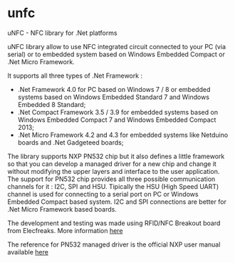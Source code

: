 # unfc

uNFC - NFC library for .Net platforms

uNFC library allow to use NFC integrated circuit connected to your PC (via serial) or to embedded system based on Windows Embedded Compact or .Net Micro Framework.

It supports all three types of .Net Framework :

* .Net Framework 4.0 for PC based on Windows 7 / 8 or embedded systems based on Windows Embedded Standard 7 and Windows Embedded 8 Standard;
* .Net Compact Framework 3.5 / 3.9 for embedded systems based on Windows Embedded Compact 7 and Windows Embedded Compact 2013;
* .Net Micro Framework 4.2 and 4.3 for embedded systems like Netduino boards and .Net Gadgeteed boards;

The library supports NXP PN532 chip but it also defines a little framework so that you can develop a managed driver for a new chip and change it without modifying the upper layers and interface to the user application. The support for PN532 chip provides all three possible communication channels for it : I2C, SPI and HSU. Tipically the HSU (High Speed UART) channel is used for connecting to a serial port on PC or Windows Embedded Compact based system. I2C and SPI connections are better for .Net Micro Framework based boards.

The development and testing was made using RFID/NFC Breakout board from Elecfreaks.
More information [here](http://www.elecfreaks.com/store/rfid-nfc-c-82.html)

The reference for PN532 managed driver is the official NXP user manual available [here](http://www.nxp.com/documents/user_manual/141520.pdf)
